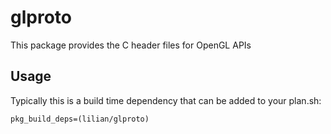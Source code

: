 # glproto

This package provides the C header files for OpenGL APIs

## Usage

Typically this is a build time dependency that can be added to your
plan.sh:

    pkg_build_deps=(lilian/glproto)
